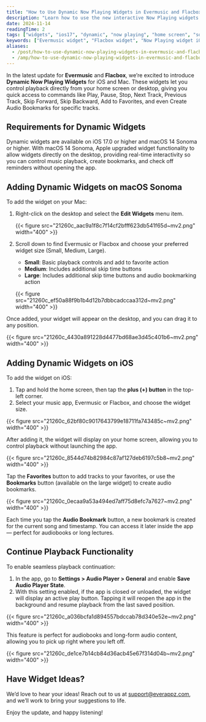 ```yaml
---
title: "How to Use Dynamic Now Playing Widgets in Evermusic and Flacbox on Your iPhone and Mac"
description: "Learn how to use the new interactive Now Playing widgets in Evermusic and Flacbox on iOS 17 and macOS Sonoma. Control playback, add bookmarks, and manage music directly from your home screen or desktop."
date: 2024-11-14
readingTime: 2
tags: ["widgets", "ios17", "dynamic", "now playing", "home screen", "sonoma"]
keywords: ["Evermusic widget", "Flacbox widget", "Now Playing widget iOS", "macOS Sonoma desktop widget", "audio bookmarks iPhone", "music widget Evermusic", "playback control home screen", "dynamic widgets iOS 17"]
aliases:
  - /post/how-to-use-dynamic-now-playing-widgets-in-evermusic-and-flacbox-on-your-iphone-and-mac/
  - /amp/how-to-use-dynamic-now-playing-widgets-in-evermusic-and-flacbox-on-your-iphone-and-mac/
---
```


In the latest update for **Evermusic** and **Flacbox**, we’re excited to introduce **Dynamic Now Playing Widgets** for iOS and Mac. These widgets let you control playback directly from your home screen or desktop, giving you quick access to commands like Play, Pause, Stop, Next Track, Previous Track, Skip Forward, Skip Backward, Add to Favorites, and even Create Audio Bookmarks for specific tracks.

## Requirements for Dynamic Widgets

Dynamic widgets are available on iOS 17.0 or higher and macOS 14 Sonoma or higher. With macOS 14 Sonoma, Apple upgraded widget functionality to allow widgets directly on the desktop, providing real-time interactivity so you can control music playback, create bookmarks, and check off reminders without opening the app.

## Adding Dynamic Widgets on macOS Sonoma

To add the widget on your Mac:

1. Right-click on the desktop and select the **Edit Widgets** menu item.

   {{< figure src="21260c_aac9a1f8c7f14cf2bfff623db541f65d~mv2.png" width="400" >}}

2. Scroll down to find Evermusic or Flacbox and choose your preferred widget size (Small, Medium, Large).

   - **Small**: Basic playback controls and add to favorite action  
   - **Medium**: Includes additional skip time buttons  
   - **Large**: Includes additional skip time buttons and audio bookmarking action

   {{< figure src="21260c_ef50a88f9b1b4d12b7dbbcadccaa312d~mv2.png" width="400" >}}

Once added, your widget will appear on the desktop, and you can drag it to any position.

{{< figure src="21260c_4430a891228d4477bd68ae3d45c401b6~mv2.png" width="400" >}}

## Adding Dynamic Widgets on iOS

To add the widget on iOS:

1. Tap and hold the home screen, then tap the **plus (+) button** in the top-left corner.  
2. Select your music app, Evermusic or Flacbox, and choose the widget size.

{{< figure src="21260c_62bf80c9017643799e18711fa743485c~mv2.png" width="400" >}}

After adding it, the widget will display on your home screen, allowing you to control playback without launching the app.

{{< figure src="21260c_8544d74b82984c87af127deb6197c5b8~mv2.png" width="400" >}}

Tap the **Favorites** button to add tracks to your favorites, or use the **Bookmarks** button (available on the large widget) to create audio bookmarks.

{{< figure src="21260c_0ecaa9a53a494ed7aff75d8efc7a7627~mv2.png" width="400" >}}

Each time you tap the **Audio Bookmark** button, a new bookmark is created for the current song and timestamp. You can access it later inside the app — perfect for audiobooks or long lectures.

## Continue Playback Functionality

To enable seamless playback continuation:

1. In the app, go to **Settings > Audio Player > General** and enable **Save Audio Player State**.  
2. With this setting enabled, if the app is closed or unloaded, the widget will display an active play button. Tapping it will reopen the app in the background and resume playback from the last saved position.

{{< figure src="21260c_a036bcfa1d894557bdccab78d340e52e~mv2.png" width="400" >}}

This feature is perfect for audiobooks and long-form audio content, allowing you to pick up right where you left off.

{{< figure src="21260c_de1ce7b14cb84d36acb45e67f314d04b~mv2.png" width="400" >}}

## Have Widget Ideas?

We’d love to hear your ideas! Reach out to us at [support@everappz.com](mailto:support@everappz.com), and we’ll work to bring your suggestions to life.

Enjoy the update, and happy listening!